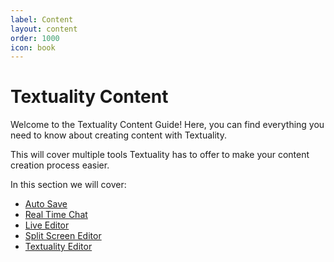 ```yaml
---
label: Content
layout: content
order: 1000
icon: book
---
```



# Textuality Content

Welcome to the Textuality Content Guide! Here, you can find everything you need to know about creating content with Textuality.

This will cover multiple tools Textuality has to offer to make your content creation process easier.

In this section we will cover:
- [Auto Save](/content/auto-save)
- [Real Time Chat](content/chat)
- [Live Editor](/content/live-editor)
- [Split Screen Editor](/content/split-screen-editor)
- [Textuality Editor](/content/textuality-editor)
